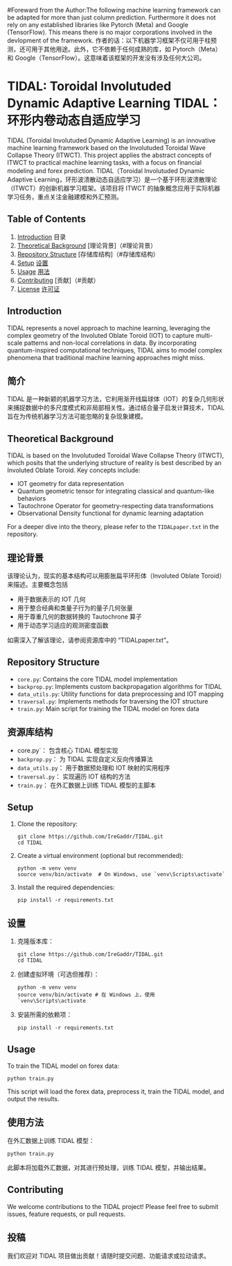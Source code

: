 #Foreward from the Author:The following machine learning framework can be adapted for more than just column prediction. Furthermore it does not rely on any established libraries like Pytorch (Meta) and Google (TensorFlow). This means there is no major corporations involved in the devlopment of the framework. 作者的话：以下机器学习框架不仅可用于柱预测，还可用于其他用途。此外，它不依赖于任何成熟的库，如 Pytorch（Meta）和 Google（TensorFlow）。这意味着该框架的开发没有涉及任何大公司。

# TIDAL: Toroidal Involutuded Dynamic Adaptive Learning  TIDAL：环形内卷动态自适应学习

TIDAL (Toroidal Involutuded Dynamic Adaptive Learning) is an innovative machine learning framework based on the Involutuded Toroidal Wave Collapse Theory (ITWCT). This project applies the abstract concepts of ITWCT to practical machine learning tasks, with a focus on financial modeling and forex prediction.
TIDAL（Toroidal Involutuded Dynamic Adaptive Learning，环形波溃散动态自适应学习）是一个基于环形波溃散理论（ITWCT）的创新机器学习框架。该项目将 ITWCT 的抽象概念应用于实际机器学习任务，重点关注金融建模和外汇预测。
## Table of Contents
1. [Introduction](#introduction) 目录
2. [Theoretical Background](#theoretical-background) [理论背景]（#理论背景） 
3. [Repository Structure](#repository-structure) [存储库结构]（#存储库结构）
4. [Setup](#setup) [设置](#设置)
5. [Usage](#usage) [用法](#用法)
6. [Contributing](#contributing) [贡献]（#贡献） 
7. [License](#license) [许可证](#许可证)

## Introduction

TIDAL represents a novel approach to machine learning, leveraging the complex geometry of the Involuted Oblate Toroid (IOT) to capture multi-scale patterns and non-local correlations in data. By incorporating quantum-inspired computational techniques, TIDAL aims to model complex phenomena that traditional machine learning approaches might miss.
## 简介

TIDAL 是一种新颖的机器学习方法，它利用渐开线扁球体（IOT）的复杂几何形状来捕捉数据中的多尺度模式和非局部相关性。通过结合量子启发计算技术，TIDAL 旨在为传统机器学习方法可能忽略的复杂现象建模。
## Theoretical Background

TIDAL is based on the Involutuded Toroidal Wave Collapse Theory (ITWCT), which posits that the underlying structure of reality is best described by an Involuted Oblate Toroid. Key concepts include:

- IOT geometry for data representation
- Quantum geometric tensor for integrating classical and quantum-like behaviors
- Tautochrone Operator for geometry-respecting data transformations
- Observational Density functional for dynamic learning adaptation

For a deeper dive into the theory, please refer to the `TIDALpaper.txt` in the repository.
## 理论背景

该理论认为，现实的基本结构可以用膨胀扁平环形体（Involuted Oblate Toroid）来描述。主要概念包括

- 用于数据表示的 IOT 几何
- 用于整合经典和类量子行为的量子几何张量
- 用于尊重几何的数据转换的 Tautochrone 算子
- 用于动态学习适应的观测密度函数

如需深入了解该理论，请参阅资源库中的 “TIDALpaper.txt”。
## Repository Structure

- `core.py`: Contains the core TIDAL model implementation
- `backprop.py`: Implements custom backpropagation algorithms for TIDAL
- `data_utils.py`: Utility functions for data preprocessing and IOT mapping
- `traversal.py`: Implements methods for traversing the IOT structure
- `train.py`: Main script for training the TIDAL model on forex data
## 资源库结构

- core.py`： 包含核心 TIDAL 模型实现
- `backprop.py`： 为 TIDAL 实现自定义反向传播算法
- `data_utils.py`： 用于数据预处理和 IOT 映射的实用程序
- `traversal.py`： 实现遍历 IOT 结构的方法
- `train.py`： 在外汇数据上训练 TIDAL 模型的主脚本
## Setup

1. Clone the repository:
   ```
   git clone https://github.com/IreGaddr/TIDAL.git
   cd TIDAL
   ```

2. Create a virtual environment (optional but recommended):
   ```
   python -m venv venv
   source venv/bin/activate  # On Windows, use `venv\Scripts\activate`
   ```

3. Install the required dependencies:
   ```
   pip install -r requirements.txt
   ```
## 设置

1. 克隆版本库：
   ```
   git clone https://github.com/IreGaddr/TIDAL.git
   cd TIDAL
   ```

2. 创建虚拟环境（可选但推荐）：
   ```
   python -m venv venv
   source venv/bin/activate # 在 Windows 上，使用 `venv\Scripts\activate
   ```

3. 安装所需的依赖项：
   ```
   pip install -r requirements.txt
   ```
## Usage

To train the TIDAL model on forex data:

```
python train.py
```

This script will load the forex data, preprocess it, train the TIDAL model, and output the results.
## 使用方法

在外汇数据上训练 TIDAL 模型：

```
python train.py
```

此脚本将加载外汇数据，对其进行预处理，训练 TIDAL 模型，并输出结果。
## Contributing

We welcome contributions to the TIDAL project! Please feel free to submit issues, feature requests, or pull requests.
## 投稿

我们欢迎对 TIDAL 项目做出贡献！请随时提交问题、功能请求或拉动请求。

